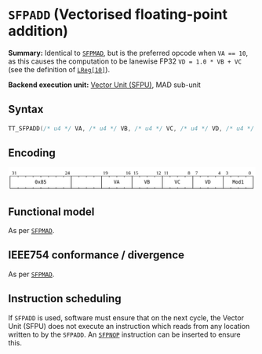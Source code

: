 # `SFPADD` (Vectorised floating-point addition)

**Summary:** Identical to [`SFPMAD`](SFPMAD.md), but is the preferred opcode when `VA == 10`, as this causes the computation to be lanewise FP32 `VD = 1.0 * VB + VC` (see the definition of [`LReg[10]`](LReg.md)).

**Backend execution unit:** [Vector Unit (SFPU)](VectorUnit.md), MAD sub-unit

## Syntax

```c
TT_SFPADD(/* u4 */ VA, /* u4 */ VB, /* u4 */ VC, /* u4 */ VD, /* u4 */ Mod1)
```

## Encoding

![](../../../Diagrams/Out/Bits32_SFPADD.svg)

## Functional model

As per [`SFPMAD`](SFPMAD.md#functional-model).

## IEEE754 conformance / divergence

As per [`SFPMAD`](SFPMAD.md#ieee754-conformance--divergence).

## Instruction scheduling

If `SFPADD` is used, software must ensure that on the next cycle, the Vector Unit (SFPU) does not execute an instruction which reads from any location written to by the `SFPADD`. An [`SFPNOP`](SFPNOP.md) instruction can be inserted to ensure this.
